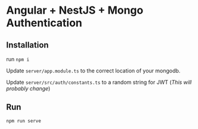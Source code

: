 # Angular + NestJS + Mongo Authentication

## Installation

run `npm i`

Update `server/app.module.ts` to the correct location of your mongodb.

Update `server/src/auth/constants.ts` to a random string for JWT (*This will probably change*)

## Run
`npm run serve`